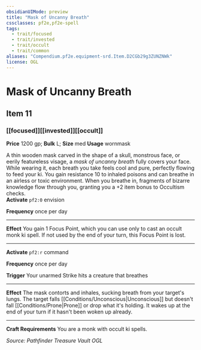```yaml
---
obsidianUIMode: preview
title: "Mask of Uncanny Breath"
cssclasses: pf2e,pf2e-spell
tags:
  - trait/focused
  - trait/invested
  - trait/occult
  - trait/common
aliases: "Compendium.pf2e.equipment-srd.Item.D2CGb29g3ZUNZNWk"
license: OGL
---
```

# Mask of Uncanny Breath
## Item 11
### [[focused]][[invested]][[occult]]


**Price** 1200 gp; 
**Bulk** L; **Size** med
**Usage** wornmask

A thin wooden mask carved in the shape of a skull, monstrous face, or eerily featureless visage, a _mask of uncanny breath_ fully covers your face. While wearing it, each breath you take feels cool and pure, perfectly flowing to feed your ki. You gain resistance 10 to inhaled poisons and can breathe in an airless or toxic environment. When you breathe in, fragments of bizarre knowledge flow through you, granting you a +2 item bonus to Occultism checks.  
**Activate** `pf2:0` envision

**Frequency** once per day

* * *

**Effect** You gain 1 Focus Point, which you can use only to cast an occult monk ki spell. If not used by the end of your turn, this Focus Point is lost.

* * *

**Activate** `pf2:r` command

**Frequency** once per day

**Trigger** Your unarmed Strike hits a creature that breathes

* * *

**Effect** The mask contorts and inhales, sucking breath from your target's lungs. The target falls [[Conditions/Unconscious|Unconscious]] but doesn't fall [[Conditions/Prone|Prone]] or drop what it's holding. It wakes up at the end of your turn if it hasn't been woken up already.

* * *

**Craft Requirements** You are a monk with occult ki spells.

*Source: Pathfinder Treasure Vault*
*OGL*
